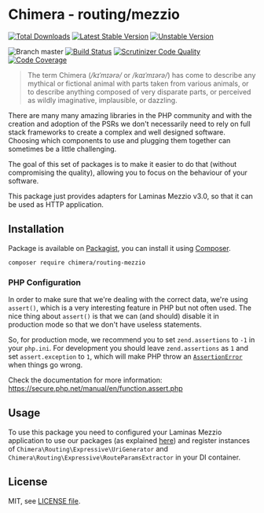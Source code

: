 # Chimera - routing/mezzio

[![Total Downloads](https://img.shields.io/packagist/dt/chimera/routing-mezzio.svg?style=flat-square)](https://packagist.org/packages/chimera/routing-mezzio)
[![Latest Stable Version](https://img.shields.io/packagist/v/chimera/routing-mezzio.svg?style=flat-square)](https://packagist.org/packages/chimera/routing-mezzio)
[![Unstable Version](https://img.shields.io/packagist/vpre/chimera/routing-mezzio.svg?style=flat-square)](https://packagist.org/packages/chimera/routing-mezzio)

![Branch master](https://img.shields.io/badge/branch-master-brightgreen.svg?style=flat-square)
[![Build Status](https://img.shields.io/travis/com/chimeraphp/routing-mezzio/master.svg?style=flat-square)](http://travis-ci.com/chimeraphp/routing-mezzio)
[![Scrutinizer Code Quality](https://img.shields.io/scrutinizer/g/chimeraphp/routing-mezzio/master.svg?style=flat-square)](https://scrutinizer-ci.com/g/chimeraphp/routing-mezzio/?branch=master)
[![Code Coverage](https://img.shields.io/scrutinizer/coverage/g/chimeraphp/routing-mezzio/master.svg?style=flat-square)](https://scrutinizer-ci.com/g/chimeraphp/routing-mezzio/?branch=master)

> The term Chimera (_/kɪˈmɪərə/_ or _/kaɪˈmɪərə/_) has come to describe any
mythical or fictional animal with parts taken from various animals, or to
describe anything composed of very disparate parts, or perceived as wildly
imaginative, implausible, or dazzling.

There are many many amazing libraries in the PHP community and with the
creation and adoption of the PSRs we don't necessarily need to rely on full
stack frameworks to create a complex and well designed software. Choosing which
components to use and plugging them together can sometimes be a little
challenging.

The goal of this set of packages is to make it easier to do that (without
compromising the quality), allowing you to focus on the behaviour of your
software.

This package just provides adapters for Laminas Mezzio v3.0, so that it can be
used as HTTP application. 

## Installation

Package is available on
[Packagist](http://packagist.org/packages/chimera/routing-mezzio), you can
install it using [Composer](http://getcomposer.org).

```shell
composer require chimera/routing-mezzio
```

### PHP Configuration

In order to make sure that we're dealing with the correct data, we're using
`assert()`, which is a very interesting feature in PHP but not often used. The
nice thing about `assert()` is that we can (and should) disable it in
production mode so that we don't have useless statements.

So, for production mode, we recommend you to set `zend.assertions` to `-1` in
your `php.ini`.  For development you should leave `zend.assertions` as `1` and
set `assert.exception` to `1`, which will make PHP throw an
[`AssertionError`](https://secure.php.net/manual/en/class.assertionerror.php)
when things go wrong.

Check the documentation for more information:
https://secure.php.net/manual/en/function.assert.php


## Usage

To use this package you need to configured your Laminas Mezzio application to
use our packages (as explained
[here](https://github.com/chimeraphp/routing#usage)) and register instances of
`Chimera\Routing\Expressive\UriGenerator` and
`Chimera\Routing\Expressive\RouteParamsExtractor` in your DI container. 

## License

MIT, see [LICENSE file](LICENSE).
